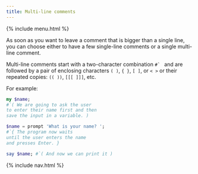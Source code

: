 ```yaml
---
title: Multi-line comments
---
```


{% include menu.html %}

As soon as you want to leave a comment that is bigger than a single line, you can choose either to have a few single-line comments or a single multi-line comment.

Multi-line comments start with a two-character combination ``#` `` and are followed by a pair of enclosing characters `( )`, `{ }`, `[ ]`, or `< >` or their repeated copies: `(( ))`, `[[[ ]]]`, etc.

For example:

```raku
my $name;
#`( We are going to ask the user
to enter their name first and then
save the input in a variable. )

$name = prompt 'What is your name? ';
#`{ The program now waits
until the user enters the name
and presses Enter. }

say $name; #`( And now we can print it )
```

{% include nav.html %}
